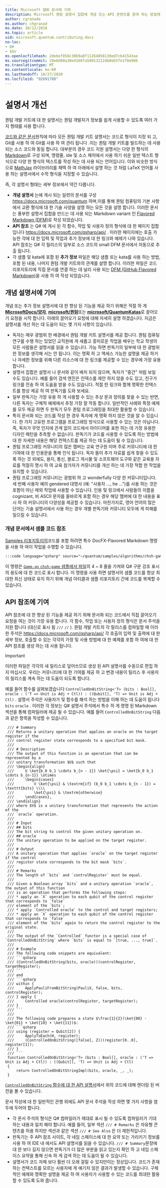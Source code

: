 ```yaml
---
title: Microsoft QDK 문서에 기여
description: Microsoft 퀀텀 설명서 집합에 개념 또는 API 콘텐츠를 참여 하는 방법에 대해 알아봅니다.
author: cgranade
ms.author: chgranad
ms.date: 10/12/2018
ms.topic: article
uid: microsoft.quantum.contributing.docs
no-loc:
- Q#
- $$v
ms.openlocfilehash: 2debef858c38b9a8f11264858130ed7cb41543ae
ms.sourcegitcommit: 29e0d88a30e4166fa580132124b0eb57e1f0e986
ms.translationtype: MT
ms.contentlocale: ko-KR
ms.lasthandoff: 10/27/2020
ms.locfileid: "92691788"
---
```

# <a name="improving-documentation"></a>설명서 개선

퀀텀 개발 키트에 대 한 설명서는 퀀텀 개발자가 정보를 쉽게 사용할 수 있도록 여러 가지 형태를 사용 합니다.

[코드와 같은 문서](https://www.writethedocs.org/guide/docs-as-code/)원칙에 따라 모든 퀀텀 개발 키트 설명서는 코드로 형식이 지정 되 고, Git를 사용 하 여 Git를 사용 하 여 관리 됩니다 .이는 퀀텀 개발 키트를 빌드하는 데 사용 되는 소스 코드와 동일 합니다.
대부분의 경우 코드 지원 설명서는 다양 한 형식의 [Markdown](https://daringfireball.net/projects/markdown/)로 구성 되며, 명령줄, ide 및 소스 제어에서 사용 하기 쉬운 일반 텍스트 형식으로 다양 한 형식의 텍스트를 작성 하는 데 사용 되는 언어입니다.
이와 비슷한 방식으로 [MathJax](https://www.mathjax.org/) 라이브러리를 채택 하 여 아래에서 설명 하는 것 처럼 LaTeX 언어를 사용 하는 설명서에서 수학 형식을 지정할 수 있습니다.


즉, 각 설명서 형태는 세부 정보에서 약간 다릅니다.

- **개념 설명서** 는에 게시 되는 일련의 문서를 구성 https://docs.microsoft.com/quantum 하며,이를 통해 퀀텀 컴퓨팅의 기본 사항에서 교환 형식에 대 한 기술 사양을 설명 하는 모든 것을 설명 합니다. 이러한 문서는 풍부한 설명서 집합을 만드는 데 사용 되는 Markdown variant 인 [Flavored Markdown (DFM)](https://dotnet.github.io/docfx/spec/docfx_flavored_markdown.html)로 작성 되었습니다.
- **API 참조** 는 Q# 에 게시 된 각 함수, 작업 및 사용자 정의 형식에 대 한 페이지 집합입니다 https://docs.microsoft.com/qsharp/api/ . 이러한 페이지에는 호출 가능한 각에 대 한 입력 및 작업과 추가 정보에 대 한 링크와 예제가 나와 있습니다. API 참조는 Q# 각 릴리스의 일부로 소스 코드의 small DFM 문서에서 자동으로 추출 됩니다.
- 각 샘플 및 kata에 포함 된 **추가 정보 <!---->** 파일은 해당 샘플 또는 kata를 사용 하는 방법, 포함 된 내용, 나머지 퀀텀 개발 키트와의 관계를 설명 합니다. 이러한 파일은 코드 리포지토리에 직접 문서를 연결 하는 데 널리 사용 되는 [DFM (GitHub Flavored Markdown)](https://github.github.com/gfm/)을 사용 하 여 작성 되었습니다.

## <a name="contributing-to-the-conceptual-documentation"></a>개념 설명서에 기여

개념 또는 추가 정보 설명서에 대 한 향상 된 기능을 제공 하기 위해은 적절 하 게 [**MicrosoftDocs/양자**](https://github.com/MicrosoftDocs/quantum-docs-pr/
), [**microsoft/퀀텀**](https://github.com/Microsoft/Quantum)또는 [**microsoft/QuantumKatas**](https://github.com/Microsoft/QuantumKatas)로 끌어오기 요청을 시작 합니다.
아래의 끌어오기 요청에 대해 자세히 설명 하겠습니다. 지금은 설명서를 개선 하는 데 도움이 되는 몇 가지 사항이 있습니다.

- 독자는 매우 광범위 한 배경에서 퀀텀 개발 키트 설명서를 제공 합니다. 퀀텀 컴퓨팅 연구를 수행 하는 있었던 교직원에 게 새롭고 흥미로운 작업을 배우는 학교 학생의 모든 사람들은 설명서를 읽을 수 있습니다. 가능 하면 판독기의 일부에 대 한 광범위 한 정보를 생각해 서는 안 됩니다. 이는 명확 하 고 액세스 가능한 설명을 제공 하거나 자세한 정보를 위해 다른 리소스에 대 한 링크를 제공할 수 있는 경우에 가장 유용 합니다.
- 설명서 집합은 설명서 나 문서와 같이 배치 되지 않으며, 독자가 "중간" 처럼 보일 수도 있습니다. 예를 들어 검색 엔진은 인덱스를 제안 하지 않을 수도 있고, 친구가 링크를 전송 하 여 도움을 받을 수도 있습니다. 적절 한 링크와 함께 명확한 컨텍스트를 항상 제공 하 여 판독기를 도와 보세요.
- 일부 판독기는 가장 유용 하 게 사용할 수 있는 추상 문과 정의를 찾을 수 있는 반면, 다른 독자는 구체적 예제에서 추정 가장 잘 작동 합니다. 일반적인 사례와 특정 예제를 모두 제공 하면 두 판독기 모두 퀀텀 프로그래밍을 최대한 활용할 수 있습니다.
- 특히 문서화 되는 코드를 작성 한 경우 독자에 게 명확 하지 않은 것을 알 수 있습니다. 한 가지 고유한 프로그램을 프로그래밍 방식으로 사용할 수 있는 것은 아닙니다. 즉, 독자가 무엇 인지에 관계 없이 코드에서 아이디어를 표현 하는 데 가장 유용한 디자인 패턴을 추측할 수 없습니다. 판독기가 코드를 사용할 수 있도록 하는 방법에 대 한 자세한 내용은 해당 컨텍스트를 제공 하는 데 도움이 될 수 있습니다.
- 퀀텀 프로그래밍 커뮤니티의 많은 멤버는 교육 연구원 이며 주로 커뮤니티에 대 한 기여에 대 한 인용문을 통해 인식 됩니다. 독자 들이 추가 자료를 쉽게 찾을 수 있도록 하는 것 외에도, 용지, 통신, 블로그 게시물 및 소프트웨어 도구와 같은 교육용 자료를 적절히 명시 하 여 교육 참가자가 커뮤니티를 개선 하는 데 가장 적합 한 작업을 유지할 수 있습니다.
- 퀀텀 프로그래밍 커뮤니티는 광범위 하 고 wonderfully 다양 한 커뮤니티입니다. 세 번째 사용자 예의 gendered 대명사 (예: "사용자 ..., he ...")를 사용 하는 것은 포함이 아닌 제외 작업에 사용할 수 있습니다. 인용 및 링크에서 사람들의 이름을 cognizant, 비 ASCII 문자를 올바르게 포함 하는 경우 해당 멤버에 대 한 내용을 표시 하 여 커뮤니티의 다양성을 제공할 수 있습니다. 마찬가지로, 영어 언어의 많은 단어는 기술 설명서에서 사용 하는 경우 개별 판독기와 커뮤니티 모두에 게 피해를 일으킬 수 있습니다.

### <a name="referencing-sample-code-from-conceptual-articles"></a>개념 문서에서 샘플 코드 참조

[Samples 리포지토리의](https://github.com/Microsoft/Quantum)코드를 포함 하려면 특수 DocFX-Flavored Markdown 명령을 사용 하 여이 작업을 수행할 수 있습니다.

```markdown
:::code language="qsharp" source="~/quantum/samples/algorithms/chsh-game/Game.qs" range="4-8":::
```

이 명령은 [ `Game.qs` `chsh-game` 샘플에서 파일](https://github.com/microsoft/Quantum/blob/main/samples/algorithms/chsh-game/Game.qs)의 4 ~ 8 줄을 가져와 Q# 구문 강조 표시의 용도에 대 한 코드로 표시 합니다.
이 명령을 사용 하면 설명서의 샘플 코드를 항상 최대한 최신 상태로 유지 하기 위해 개념 아티클과 샘플 리포지토리 간에 코드를 복제할 수 있습니다.

## <a name="contributing-to-the-api-references"></a>API 참조에 기여

API 참조에 대 한 향상 된 기능을 제공 하기 위해 문서화 되는 코드에서 직접 끌어오기 요청을 여는 것이 가장 유용 합니다.
각 함수, 작업 또는 사용자 정의 형식은 문서 주석을 지원 합니다 (대신로 표시 됨 `///` `//` ).
퀀텀 개발 키트의 각 릴리스를 컴파일할 때 이러한 주석은 https://docs.microsoft.com/qsharp/api/ 각 호출의 입력 및 출력에 대 한 세부 정보, 호출할 수 있는 각각의 가정 및 사용 방법에 대 한 예제를 포함 하 여에 대 한 API 참조를 생성 하는 데 사용 됩니다.

> [!IMPORTANT]
> 이러한 파일은 각각의 새 릴리스로 덮어쓰므로 생성 된 API 설명서를 수동으로 편집 하지 마십시오.
> 우리는 커뮤니티에 대 한 기여를 제공 하 고 변경 내용이 릴리스 후 사용자의 릴리스를 계속 하는 데 도움이 되도록 합니다.

예를 들어 함수를 살펴보겠습니다 `ControlledOnBitString<'T> (bits : Bool[], oracle : ('T => Unit is Adj + Ctl)) : ((Qubit[], 'T) => Unit is Adj + Ctl)` .
설명서 주석은 사용자가 및 함수를 해석 하는 방법을 이해 하는 데 도움이 됩니다 `bits` `oracle` .
이러한 각 정보는 Q# 설명서 주석에서 특수 하 게 명명 된 Markdown 섹션을 통해 컴파일러에 제공 될 수 있습니다.
예를 들어 `ControlledOnBitString` 다음과 같은 항목을 작성할 수 있습니다.

```qsharp
 /// # Summary
 /// Returns a unitary operation that applies an oracle on the target register if the 
 /// control register state corresponds to a specified bit mask.
 ///
 /// # Description
 /// The output of this function is an operation that can be represented by a
 /// unitary transformation $U$ such that
 /// \begin{align}
 ///     U \ket{b_0 b_1 \cdots b_{n - 1}} \ket{\psi} = \ket{b_0 b_1 \cdots b_{n-1}} \otimes
 ///     \begin{cases}
 ///         V \ket{\psi} & \textrm{if} (b_0 b_1 \cdots b_{n - 1}) = \texttt{bits} \\\\
 ///         \ket{\psi} & \textrm{otherwise}
 ///     \end{cases},
 /// \end{align}
 /// where $V$ is a unitary transformation that represents the action of the
 /// `oracle` operation.
 ///
 /// # Input
 /// ## bits
 /// The bit string to control the given unitary operation on.
 /// ## oracle
 /// The unitary operation to be applied on the target register.
 ///
 /// # Output
 /// A unitary operation that applies `oracle` on the target register if the control 
 /// register state corresponds to the bit mask `bits`.
 ///
 /// # Remarks
 /// The length of `bits` and `controlRegister` must be equal.
 ///
 /// Given a Boolean array `bits` and a unitary operation `oracle`, the output of this function
 /// is an operation that performs the following steps:
 /// * apply an `X` operation to each qubit of the control register that corresponds to `false` 
 /// element of the `bits`;
 /// * apply `Controlled oracle` to the control and target registers;
 /// * apply an `X` operation to each qubit of the control register that corresponds to `false` 
 /// element of the `bits` again to return the control register to the original state.
 ///
 /// The output of the `Controlled` functor is a special case of `ControlledOnBitString` where `bits` is equal to `[true, ..., true]`.
 ///
 /// # Example
 /// The following code snippets are equivalent:
 /// ```qsharp
 /// (ControlledOnBitString(bits, oracle))(controlRegister, targetRegister);
 /// ```
 /// and
 /// ```qsharp
 /// within {
 ///     ApplyPauliFromBitString(PauliX, false, bits, controlRegister);
 /// } apply {
 ///     Controlled oracle(controlRegister, targetRegister);
 /// }
 /// ```
 ///
 /// The following code prepares a state $\frac{1}{2}(\ket{00} - \ket{01} + \ket{10} + \ket{11})$:
 /// ```qsharp
 /// using (register = Qubit[2]) {
 ///     ApplyToEach(H, register);
 ///     (ControlledOnBitString([false], Z))(register[0..0], register[1]);
 /// }
 /// ```
 function ControlledOnBitString<'T> (bits : Bool[], oracle : ('T => Unit is Adj + Ctl)) : ((Qubit[], 'T) => Unit is Adj + Ctl)
 {
     return ControlledOnBitStringImpl(bits, oracle, _, _);
 }
```

[ `ControlledOnBitString` 함수에 대 한 API 설명서](xref:Microsoft.Quantum.Canon.ControlledOnBitString)에서 위의 코드에 대해 렌더링 된 버전을 볼 수 있습니다.

문서 작성에 대 한 일반적인 관행 외에도 API 문서 주석을 작성 하면 몇 가지 사항을 염두에 두어야 합니다.

- 각 문서 주석의 형식은 Q# 컴파일러가 제대로 표시 될 수 있도록 컴파일러가 기대 하는 내용과 일치 해야 합니다. 예를 들어, 일부 섹션 `/// # Remarks` 은 자유형 콘텐츠를 허용 하지만 섹션과 같은 섹션 `/// # See Also` 은 더 제한적입니다.
- 판독기는 주 API 참조 사이트, 각 네임 스페이스에 대 한 요약 또는 가리키기 정보를 사용 하 여 IDE 내 에서도 API 설명서를 읽을 수 있습니다. `/// # Summary`문장에 대 한 보다 길지 않으면 판독기가 더 많은 부분을 읽고 있는지 확인 하 고 네임 스페이스 요약을 통해 신속 하 게 검색 하는 데 도움이 될 수 있습니다.
- 설명서가 코드 자체 보다 훨씬 더 오래 걸릴 수 있지만이는 정상입니다. 코드가 존재 하는 컨텍스트를 모르는 사용자에 게 예기치 않은 결과가 발생할 수 있습니다. 구체적인 예제와 명확한 설명을 제공 하 여 사용자가 사용할 수 있는 코드를 최대한 활용할 수 있도록 도와 줍니다.

<!-- ## LaTeX Formatting ##

**TODO** -->
